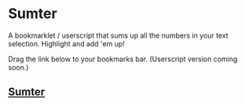 Sumter
======

A bookmarklet / userscript that sums up all the numbers in your text selection. Highlight and add 'em up!

Drag the link below to your bookmarks bar. (Userscript version coming soon.)

## <a href="javascript:(function(){;var%20a=document.createElement(%22script%22);a.setAttribute(%22src%22,%22http://files.zarate.org/js/sumter.js?20130301%22);document.getElementsByTagName(%22head%22)%5B0%5D.appendChild(a);})()">Sumter</a>
